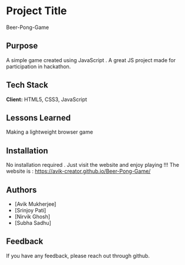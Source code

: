 # Project Title

Beer-Pong-Game


## Purpose

A simple game created using JavaScript . A great JS project made for participation in hackathon.

## Tech Stack

**Client:** HTML5, CSS3, JavaScript




## Lessons Learned

Making a lightweight browser game


## Installation

No installation required . Just visit the website and enjoy playing !!!
The website is : https://avik-creator.github.io/Beer-Pong-Game/
    
## Authors

- [Avik Mukherjee]
- [Srinjoy Pati]
- [Nirvik Ghosh]
- [Subha Sadhu]


## Feedback

If you have any feedback, please reach out through github.

